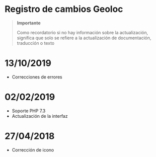 # Registro de cambios Geoloc

>**Importante**
>
>Como recordatorio si no hay información sobre la actualización, significa que solo se refiere a la actualización de documentación, traducción o texto

# 13/10/2019

- Correcciones de errores

# 02/02/2019

- Soporte PHP 7.3
- Actualización de la interfaz

# 27/04/2018

- Corrección de icono
